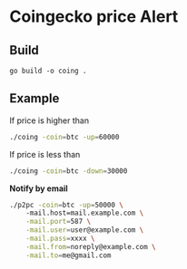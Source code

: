 # Coingecko price Alert

## Build

```
go build -o coing .
```

## Example

If price is higher than
```bash
./coing -coin=btc -up=60000
```

If price is less than
```bash
./coing -coin=btc -down=30000
```

**Notify by email**

```bash
./p2pc -coin=btc -up=50000 \ 
    -mail.host=mail.example.com \
    -mail.port=587 \
    -mail.user=user@example.com \
    -mail.pass=xxxx \
    -mail.from=noreply@example.com \
    -mail.to=me@gmail.com
```


